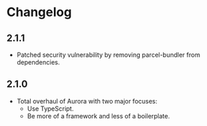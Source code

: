 # Changelog

## 2.1.1
- Patched security vulnerability by removing parcel-bundler from dependencies.

## 2.1.0
- Total overhaul of Aurora with two major focuses:
    - Use TypeScript.
    - Be more of a framework and less of a boilerplate.
